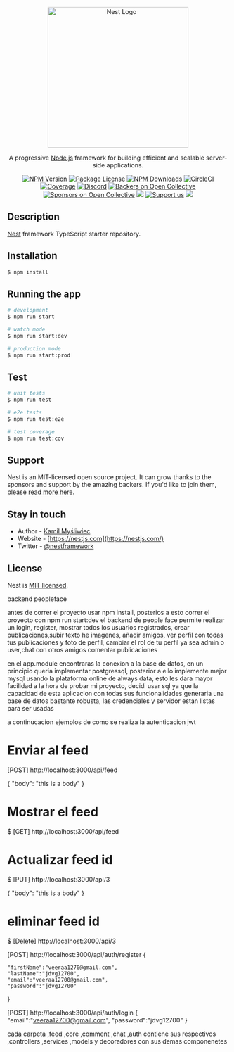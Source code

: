 <p align="center">
  <a href="http://nestjs.com/" target="blank"><img src="https://nestjs.com/img/logo_text.svg" width="320" alt="Nest Logo" /></a>
</p>

[circleci-image]: https://img.shields.io/circleci/build/github/nestjs/nest/master?token=abc123def456
[circleci-url]: https://circleci.com/gh/nestjs/nest

  <p align="center">A progressive <a href="http://nodejs.org" target="_blank">Node.js</a> framework for building efficient and scalable server-side applications.</p>
    <p align="center">
<a href="https://www.npmjs.com/~nestjscore" target="_blank"><img src="https://img.shields.io/npm/v/@nestjs/core.svg" alt="NPM Version" /></a>
<a href="https://www.npmjs.com/~nestjscore" target="_blank"><img src="https://img.shields.io/npm/l/@nestjs/core.svg" alt="Package License" /></a>
<a href="https://www.npmjs.com/~nestjscore" target="_blank"><img src="https://img.shields.io/npm/dm/@nestjs/common.svg" alt="NPM Downloads" /></a>
<a href="https://circleci.com/gh/nestjs/nest" target="_blank"><img src="https://img.shields.io/circleci/build/github/nestjs/nest/master" alt="CircleCI" /></a>
<a href="https://coveralls.io/github/nestjs/nest?branch=master" target="_blank"><img src="https://coveralls.io/repos/github/nestjs/nest/badge.svg?branch=master#9" alt="Coverage" /></a>
<a href="https://discord.gg/G7Qnnhy" target="_blank"><img src="https://img.shields.io/badge/discord-online-brightgreen.svg" alt="Discord"/></a>
<a href="https://opencollective.com/nest#backer" target="_blank"><img src="https://opencollective.com/nest/backers/badge.svg" alt="Backers on Open Collective" /></a>
<a href="https://opencollective.com/nest#sponsor" target="_blank"><img src="https://opencollective.com/nest/sponsors/badge.svg" alt="Sponsors on Open Collective" /></a>
  <a href="https://paypal.me/kamilmysliwiec" target="_blank"><img src="https://img.shields.io/badge/Donate-PayPal-ff3f59.svg"/></a>
    <a href="https://opencollective.com/nest#sponsor"  target="_blank"><img src="https://img.shields.io/badge/Support%20us-Open%20Collective-41B883.svg" alt="Support us"></a>
  <a href="https://twitter.com/nestframework" target="_blank"><img src="https://img.shields.io/twitter/follow/nestframework.svg?style=social&label=Follow"></a>
</p>
  <!--[![Backers on Open Collective](https://opencollective.com/nest/backers/badge.svg)](https://opencollective.com/nest#backer)
  [![Sponsors on Open Collective](https://opencollective.com/nest/sponsors/badge.svg)](https://opencollective.com/nest#sponsor)-->

## Description

[Nest](https://github.com/nestjs/nest) framework TypeScript starter repository.

## Installation

```bash
$ npm install
```

## Running the app

```bash
# development
$ npm run start

# watch mode
$ npm run start:dev

# production mode
$ npm run start:prod
```

## Test

```bash
# unit tests
$ npm run test

# e2e tests
$ npm run test:e2e

# test coverage
$ npm run test:cov
```

## Support

Nest is an MIT-licensed open source project. It can grow thanks to the sponsors and support by the amazing backers. If you'd like to join them, please [read more here](https://docs.nestjs.com/support).

## Stay in touch

- Author - [Kamil Myśliwiec](https://kamilmysliwiec.com)
- Website - [https://nestjs.com](https://nestjs.com/)
- Twitter - [@nestframework](https://twitter.com/nestframework)

## License

Nest is [MIT licensed](LICENSE).


backend peopleface

antes de correr el proyecto usar npm install, posterios a esto correr el proyecto con npm run start:dev
el backend de people face permite realizar un login, register, mostrar todos los usuarios registrados,
 crear publicaciones,subir texto he imagenes, añadir amigos, ver perfil con todas tus publicaciones y 
 foto de perfil, cambiar el rol de tu perfil ya sea admin o user,chat con otros amigos comentar publicaciones 

 en el app.module encontraras la conexion a la base de datos, en un principio queria implementar postgressql, 
 posterior a ello implemente mejor mysql usando la plataforma online de always data, esto les dara mayor facilidad 
 a la hora de probar mi proyecto, decidi usar sql ya que la capacidad de esta aplicacion con todas sus funcionalidades 
 generaria una base de datos bastante robusta, las credenciales y servidor estan listas para ser usadas

a continucacion ejemplos de como se realiza la autenticacion jwt
# Enviar al feed
 [POST] http://localhost:3000/api/feed 

{
  "body": "this is a body"
}
# Mostrar el feed
$ [GET] http://localhost:3000/api/feed 

# Actualizar feed id
$ [PUT] http://localhost:3000/api/3

{
  "body": "this is a body"
}
# eliminar feed id
$ [Delete] http://localhost:3000/api/3


[POST] http://localhost:3000/api/auth/register
{
	
	"firstName":"veeraa1270@gmail.com",
	"lastName":"jdvg12700",
	"email":"veeraa12700@gmail.com",
	"password":"jdvg12700"
}



[POST] http://localhost:3000/api/auth/login
{
	"email":"veeraa12700@gmail.com",
	"password":"jdvg12700"
}


cada carpeta ,feed ,core ,comment ,chat ,auth contiene sus respectivos 
,controllers ,services ,models y decoradores con sus demas componenetes
